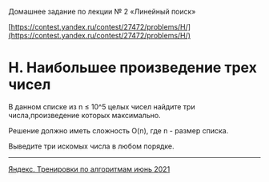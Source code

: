 Домашнее задание по лекции № 2 «Линейный поиск»

[https://contest.yandex.ru/contest/27472/problems/H/](https://contest.yandex.ru/contest/27472/problems/H/)

# H. Наибольшее произведение трех чисел

В данном списке из n ≤ 10^5 целых чисел найдите три числа,произведение которых максимально.

Решение должно иметь сложность O(n), где n - размер списка.

Выведите три искомых числа в любом порядке.

---

[Яндекс. Тренировки по алгоритмам июнь 2021](https://yandex.ru/yaintern/algorithm-training_1)
